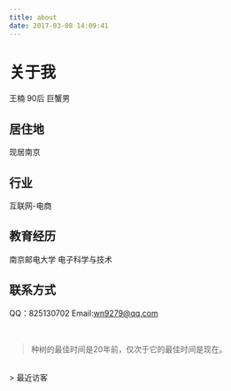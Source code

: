 ```yaml
---
title: about
date: 2017-03-08 14:09:41
---
```

# 关于我
王楠
90后
巨蟹男
## 居住地
现居南京
## 行业
互联网-电商
## 教育经历
南京邮电大学 电子科学与技术
## 联系方式
QQ：825130702
Email:wn9279@qq.com

</br>
<blockquote class="blockquote-center">种树的最佳时间是20年前，仅次于它的最佳时间是现在。</blockquote>
</br>
> 最近访客
<div class="ds-recent-visitors" data-num-items="28" data-avatar-size="42" id="ds-recent-visitors"></div>


